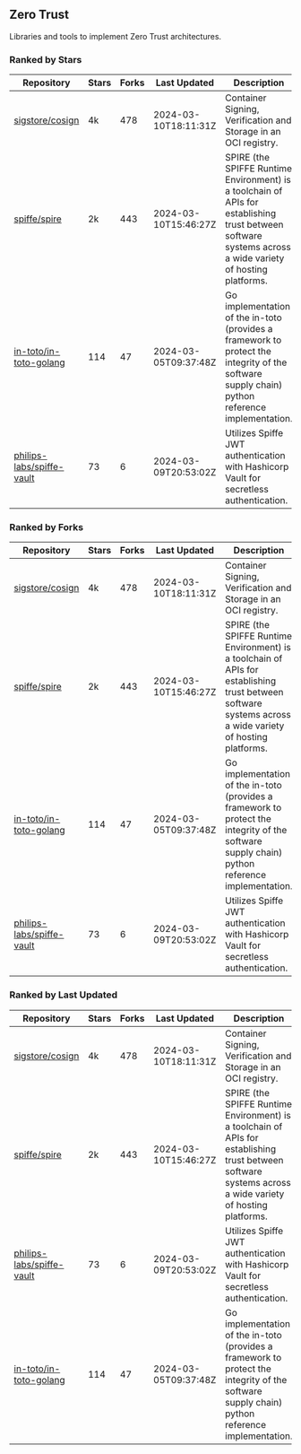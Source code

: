 ## Zero Trust

Libraries and tools to implement Zero Trust architectures.

### Ranked by Stars

| Repository | Stars | Forks | Last Updated | Description | 
|------------|-------|-------|--------------|-------------|
| [sigstore/cosign](https://github.com/sigstore/cosign) | 4k | 478 | 2024-03-10T18:11:31Z |  Container Signing, Verification and Storage in an OCI registry. |
| [spiffe/spire](https://github.com/spiffe/spire) | 2k | 443 | 2024-03-10T15:46:27Z |  SPIRE (the SPIFFE Runtime Environment) is a toolchain of APIs for establishing trust between software systems across a wide variety of hosting platforms. |
| [in-toto/in-toto-golang](https://github.com/in-toto/in-toto-golang) | 114 | 47 | 2024-03-05T09:37:48Z |  Go implementation of the in-toto (provides a framework to protect the integrity of the software supply chain) python reference implementation. |
| [philips-labs/spiffe-vault](https://github.com/philips-labs/spiffe-vault) | 73 | 6 | 2024-03-09T20:53:02Z |  Utilizes Spiffe JWT authentication with Hashicorp Vault for secretless authentication. |

### Ranked by Forks

| Repository | Stars | Forks | Last Updated | Description | 
|------------|-------|-------|--------------|-------------|
| [sigstore/cosign](https://github.com/sigstore/cosign) | 4k | 478 | 2024-03-10T18:11:31Z |  Container Signing, Verification and Storage in an OCI registry. |
| [spiffe/spire](https://github.com/spiffe/spire) | 2k | 443 | 2024-03-10T15:46:27Z |  SPIRE (the SPIFFE Runtime Environment) is a toolchain of APIs for establishing trust between software systems across a wide variety of hosting platforms. |
| [in-toto/in-toto-golang](https://github.com/in-toto/in-toto-golang) | 114 | 47 | 2024-03-05T09:37:48Z |  Go implementation of the in-toto (provides a framework to protect the integrity of the software supply chain) python reference implementation. |
| [philips-labs/spiffe-vault](https://github.com/philips-labs/spiffe-vault) | 73 | 6 | 2024-03-09T20:53:02Z |  Utilizes Spiffe JWT authentication with Hashicorp Vault for secretless authentication. |

### Ranked by Last Updated

| Repository | Stars | Forks | Last Updated | Description | 
|------------|-------|-------|--------------|-------------|
| [sigstore/cosign](https://github.com/sigstore/cosign) | 4k | 478 | 2024-03-10T18:11:31Z |  Container Signing, Verification and Storage in an OCI registry. |
| [spiffe/spire](https://github.com/spiffe/spire) | 2k | 443 | 2024-03-10T15:46:27Z |  SPIRE (the SPIFFE Runtime Environment) is a toolchain of APIs for establishing trust between software systems across a wide variety of hosting platforms. |
| [philips-labs/spiffe-vault](https://github.com/philips-labs/spiffe-vault) | 73 | 6 | 2024-03-09T20:53:02Z |  Utilizes Spiffe JWT authentication with Hashicorp Vault for secretless authentication. |
| [in-toto/in-toto-golang](https://github.com/in-toto/in-toto-golang) | 114 | 47 | 2024-03-05T09:37:48Z |  Go implementation of the in-toto (provides a framework to protect the integrity of the software supply chain) python reference implementation. |

